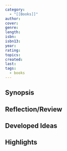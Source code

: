 ```yaml
---
category:
  - "[[Books]]"
author: 
cover: 
genre: 
length: 
isbn: 
isbn13: 
year: 
rating: 
topics: 
created: 
last: 
tags:
  - books
---
```

## Synopsis


## Reflection/Review


## Developed Ideas


## Highlights